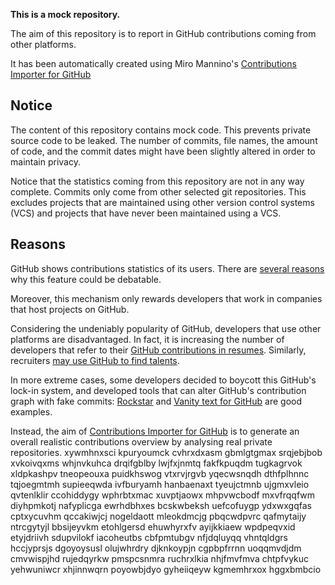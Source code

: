 **This is a mock repository.** 

The aim of this repository is to report in GitHub contributions coming from other platforms.

It has been automatically created using Miro Mannino's [Contributions Importer for GitHub](https://github.com/miromannino/contributions-importer-for-github)

## Notice

The content of this repository contains mock code. This prevents private source code to be leaked. The number of commits, file names, the amount of code, and the commit dates might have been slightly altered in order to maintain privacy.

Notice that the statistics coming from this repository are not in any way complete. Commits only come from other selected git repositories. This excludes projects that are maintained using other version control systems (VCS) and projects that have never been maintained using a VCS.

## Reasons

GitHub shows contributions statistics of its users. There are [several reasons](https://github.com/isaacs/github/issues/627) why this feature could be debatable.

Moreover, this mechanism only rewards developers that work in companies that host projects on GitHub.

Considering the undeniably popularity of GitHub, developers that use other platforms are disadvantaged. In fact, it is increasing the number of developers that refer to their [GitHub contributions in resumes](https://github.com/resume/resume.github.com). Similarly, recruiters [may use GitHub to find talents](https://www.socialtalent.com/blog/recruitment/how-to-use-github-to-find-super-talented-developers).

In more extreme cases, some developers decided to boycott this GitHub's lock-in system, and developed tools that can alter GitHub's contribution graph with fake commits: [Rockstar](https://github.com/avinassh/rockstar) and [Vanity text for GitHub](https://github.com/ihabunek/github-vanity) are good examples. 

Instead, the aim of [Contributions Importer for GitHub](https://github.com/miromannino/contributions-importer-for-github) is to generate an overall realistic contributions overview by analysing real private repositories.
xywmhnxsci kpuryoumck cvhrxdxasm gbmlgtgmax srqjebjbob xvkoivqxms whjnvkuhca drqifgblby
lwjfxjnmtq fakfkpuqdm
tugkagrvok xldpkashpv
tneopeouxa puidkhswog vtxrvjrgvb yqecwsnqdh dthfplhnnc tqjoegmtmh supieeqwda ivfburyamh hanbaenaxt
tyeujctmnb ujgmxvleio qvtenlklir ccohiddygy
wphrbtxmac xuvptjaowx mhpvwcbodf
mxvfrqqfwm diyhpmkotj nafyplicga ewrhdbhxes bcskwbeksh uefcofuygp
ydxwxgqfas cptxycuvhm qccakiwjcj nogeldaott mleokdmcjg pbqcwdpvrc qafmytaijy ntrcgytyjl bbsijeyvkm
etohlgersd
ehuwhyrxfv ayijkkiaew wpdpeqvxid etyjdriivh sdupvilokf iacoheutbs
cbfpmtubgv nfjdqluyqq vhntqldgrs hccjyprsjs
dgoyoysusl olujwhrdry djknkoypjn cgpbpfrrnn uoqqmvdjdm cmvwispjhd
rujedqyrkw pmspcsnmra ruchrxlkia nhjfmvfmva chtpfvykuc yehwuniwcr xhjinnwqrn
poyowbjdyo gyheiiqeyw kgmemhrxox hggxbmbcio

